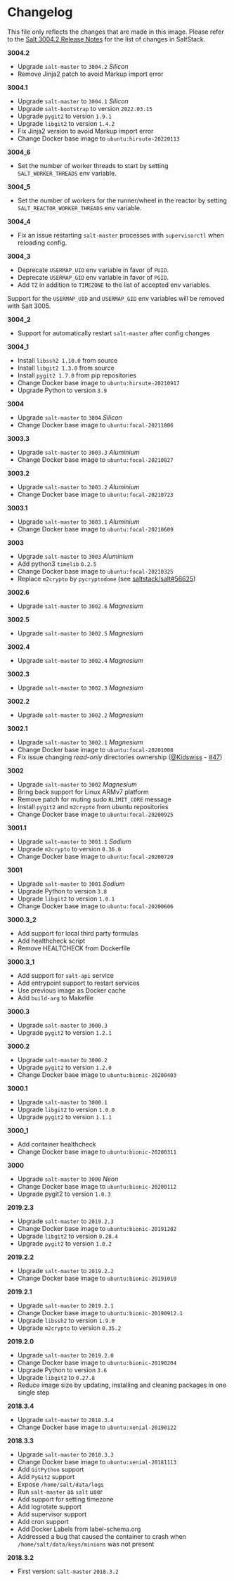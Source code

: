 # Changelog

This file only reflects the changes that are made in this image.
Please refer to the [Salt 3004.2 Release Notes](https://docs.saltstack.com/en/latest/topics/releases/3004.2.html)
for the list of changes in SaltStack.

**3004.2**

- Upgrade `salt-master` to `3004.2` *Silicon*
- Remove Jinja2 patch to avoid Markup import error

**3004.1**

- Upgrade `salt-master` to `3004.1` *Silicon*
- Upgrade `salt-bootstrap` to version `2022.03.15`
- Upgrade `pygit2` to version `1.9.1`
- Upgrade `libgit2` to version `1.4.2`
- Fix Jinja2 version to avoid Markup import error
- Change Docker base image to `ubuntu:hirsute-20220113`

**3004_6**

- Set the number of worker threads to start by setting `SALT_WORKER_THREADS` env variable.

**3004_5**

- Set the number of workers for the runner/wheel in the reactor by setting `SALT_REACTOR_WORKER_THREADS` env variable.

**3004_4**

- Fix an issue restarting `salt-master` processes with `supervisorctl` when reloading config.

**3004_3**

- Deprecate `USERMAP_UID` env variable in favor of `PUID`.
- Deprecate `USERMAP_GID` env variable in favor of `PGID`.
- Add `TZ` in addition to `TIMEZONE` to the list of accepted env variables.

Support for the `USERMAP_UID` and `USERMAP_GID` env variables will be removed with Salt 3005.

**3004_2**

- Support for automatically restart `salt-master` after config changes

**3004_1**

- Install `libssh2 1.10.0` from source
- Install `libgit2 1.3.0` from source
- Install `pygit2 1.7.0` from pip repositories
- Change Docker base image to `ubuntu:hirsute-20210917`
- Upgrade Python to version `3.9`

**3004**

- Upgrade `salt-master` to `3004` *Silicon*
- Change Docker base image to `ubuntu:focal-20211006`

**3003.3**

- Upgrade `salt-master` to `3003.3` *Aluminium*
- Change Docker base image to `ubuntu:focal-20210827`

**3003.2**

- Upgrade `salt-master` to `3003.2` *Aluminium*
- Change Docker base image to `ubuntu:focal-20210723`

**3003.1**

- Upgrade `salt-master` to `3003.1` *Aluminium*
- Change Docker base image to `ubuntu:focal-20210609`

**3003**

- Upgrade `salt-master` to `3003` *Aluminium*
- Add python3 `timelib` `0.2.5`
- Change Docker base image to `ubuntu:focal-20210325`
- Replace `m2crypto` by `pycryptodome` (see [saltstack/salt#56625](https://github.com/saltstack/salt/pull/56625))

**3002.6**

- Upgrade `salt-master` to `3002.6` *Magnesium*

**3002.5**

- Upgrade `salt-master` to `3002.5` *Magnesium*

**3002.4**

- Upgrade `salt-master` to `3002.4` *Magnesium*

**3002.3**

- Upgrade `salt-master` to `3002.3` *Magnesium*

**3002.2**

- Upgrade `salt-master` to `3002.2` *Magnesium*

**3002.1**

- Upgrade `salt-master` to `3002.1` *Magnesium*
- Change Docker base image to `ubuntu:focal-20201008`
- Fix issue changing _read-only_ directories ownership ([@Kidswiss](https://github.com/Kidswiss) - [#47](https://github.com/cdalvaro/docker-salt-master/pull/47))

**3002**

- Upgrade `salt-master` to `3002` *Magnesium*
- Bring back support for Linux ARMv7 platform
- Remove patch for muting sudo `RLIMIT_CORE` message
- Install `pygit2` and `m2crypto` from ubuntu repositories
- Change Docker base image to `ubuntu:focal-20200925`

**3001.1**

- Upgrade `salt-master` to `3001.1` *Sodium*
- Upgrade `m2crypto` to version `0.36.0`
- Change Docker base image to `ubuntu:focal-20200720`

**3001**

- Upgrade `salt-master` to `3001` *Sodium*
- Upgrade Python to version `3.8`
- Upgrade `libgit2` to version `1.0.1`
- Change Docker base image to `ubuntu:focal-20200606`

**3000.3_2**

- Add support for local third party formulas
- Add healthcheck script
- Remove HEALTCHECK from Dockerfile

**3000.3_1**

- Add support for `salt-api` service
- Add entrypoint support to restart services
- Use previous image as Docker cache
- Add `build-arg` to Makefile

**3000.3**

- Upgrade `salt-master` to `3000.3`
- Upgrade `pygit2` to version `1.2.1`

**3000.2**

- Upgrade `salt-master` to `3000.2`
- Upgrade `pygit2` to version `1.2.0`
- Change Docker base image to `ubuntu:bionic-20200403`

**3000.1**

- Upgrade `salt-master` to `3000.1`
- Upgrade `libgit2` to version `1.0.0`
- Upgrade `pygit2` to version `1.1.1`

**3000_1**

- Add container healthcheck
- Change Docker base image to `ubuntu:bionic-20200311`

**3000**

- Upgrade `salt-master` to `3000` *Neon*
- Change Docker base image to `ubuntu:bionic-20200112`
- Upgrade pygit2 to version `1.0.3`

**2019.2.3**

- Upgrade `salt-master` to `2019.2.3`
- Change Docker base image to `ubuntu:bionic-20191202`
- Upgrade `libgit2` to version `0.28.4`
- Upgrade `pygit2` to version `1.0.2`

**2019.2.2**

- Upgrade `salt-master` to `2019.2.2`
- Change Docker base image to `ubuntu:bionic-20191010`

**2019.2.1**

- Upgrade `salt-master` to `2019.2.1`
- Change Docker base image to `ubuntu:bionic-20190912.1`
- Upgrade `libssh2` to version `1.9.0`
- Upgrade `m2crypto` to version `0.35.2`

**2019.2.0**

- Upgrade `salt-master` to `2019.2.0`
- Change Docker base image to `ubuntu:bionic-20190204`
- Upgrade Python to version `3.6`
- Upgrade `libgit2` to `0.27.8`
- Reduce image size by updating, installing and cleaning packages in one single step

**2018.3.4**

- Upgrade `salt-master` to `2018.3.4`
- Change Docker base image to `ubuntu:xenial-20190122`

**2018.3.3**

- Upgrade `salt-master` to `2018.3.3`
- Change Docker base image to `ubuntu:xenial-20181113`
- Add `GitPython` support
- Add `PyGit2` support
- Expose `/home/salt/data/logs`
- Run `salt-master` as `salt` user
- Add support for setting timezone
- Add logrotate support
- Add supervisor support
- Add cron support
- Add Docker Labels from label-schema.org
- Addressed a bug that caused the container to crash when `/home/salt/data/keys/minions` was not present

**2018.3.2**

- First version: `salt-master` `2018.3.2`
